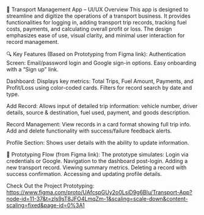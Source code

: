 🚚 Transport Management App – UI/UX Overview
This app is designed to streamline and digitize the operations of a transport business. It provides functionalities for logging in, adding transport trip records, tracking fuel costs, payments, and calculating overall profit or loss. The design emphasizes ease of use, visual clarity, and minimal user interaction for record management.

🔍 Key Features (Based on Prototyping from Figma link):
Authentication Screen:
Email/password login and Google sign-in options.
Easy onboarding with a “Sign up” link.

Dashboard:
Displays key metrics: Total Trips, Fuel Amount, Payments, and Profit/Loss using color-coded cards.
Filters for record search by date and type.

Add Record:
Allows input of detailed trip information: vehicle number, driver details, source & destination, fuel used, payment, and goods description.

Record Management:
View records in a card format showing full trip info.
Add and delete functionality with success/failure feedback alerts.

Profile Section:
Shows user details with the ability to update information.

🧪 Prototyping Flow (from Figma link):
The prototype simulates:
Login via credentials or Google.
Navigation to the dashboard post-login.
Adding a new transport record.
Viewing summary metrics.
Deleting a record with success confirmation.
Accessing and updating profile details.

Check Out the Project Prototyping: https://www.figma.com/proto/UAfcspGUy2o0LsiD9g6Blu/Transport-App?node-id=11-37&t=zls9sT8JFO4LmqZm-1&scaling=scale-down&content-scaling=fixed&page-id=0%3A1
